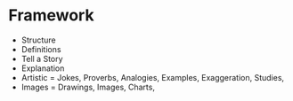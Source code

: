 # Framework

- Structure
- Definitions
- Tell a Story
- Explanation
- Artistic = Jokes, Proverbs, Analogies, Examples, Exaggeration, Studies,
- Images = Drawings, Images, Charts, 

